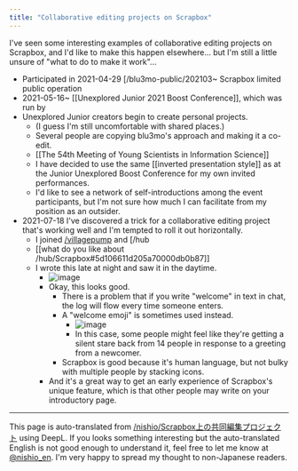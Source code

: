 ```yaml
---
title: "Collaborative editing projects on Scrapbox"
---
```


I've seen some interesting examples of collaborative editing projects on Scrapbox, and I'd like to make this happen elsewhere... but I'm still a little unsure of "what to do to make it work"...

- Participated in 2021-04-29 [/blu3mo-public/202103~ Scrapbox limited public operation
- 2021-05-16~ [[Unexplored Junior 2021 Boost Conference]], which was run by
- Unexplored Junior creators begin to create personal projects.
    - (I guess I'm still uncomfortable with shared places.)
    - Several people are copying blu3mo's approach and making it a co-edit.
    - [[The 54th Meeting of Young Scientists in Information Science]]
    - I have decided to use the same [[inverted presentation style]] as at the Junior Unexplored Boost Conference for my own invited performances.
    - I'd like to see a network of self-introductions among the event participants, but I'm not sure how much I can facilitate from my position as an outsider.
- 2021-07-18 I've discovered a trick for a collaborative editing project that's working well and I'm tempted to roll it out horizontally.
    - I joined [/villagepump](https://scrapbox.io/villagepump) and [/hub
    - [[what do you like about /hub/Scrapbox#5d106611d205a70000db0b87]]
    - I wrote this late at night and saw it in the daytime.
        - ![image](https://gyazo.com/7ac2fe8e29b31c1abc2cd230e8f80a3c/thumb/1000)
        - Okay, this looks good.
            - There is a problem that if you write "welcome" in text in chat, the log will flow every time someone enters.
            - A "welcome emoji" is sometimes used instead.
                - ![image](https://gyazo.com/99aaa38c38598baf18115404b627f84d/thumb/1000)
                - In this case, some people might feel like they're getting a silent stare back from 14 people in response to a greeting from a newcomer.
            - Scrapbox is good because it's human language, but not bulky with multiple people by stacking icons.
        - And it's a great way to get an early experience of Scrapbox's unique feature, which is that other people may write on your introductory page.

---
This page is auto-translated from [/nishio/Scrapbox上の共同編集プロジェクト](https://scrapbox.io/nishio/Scrapbox上の共同編集プロジェクト) using DeepL. If you looks something interesting but the auto-translated English is not good enough to understand it, feel free to let me know at [@nishio_en](https://twitter.com/nishio_en). I'm very happy to spread my thought to non-Japanese readers.